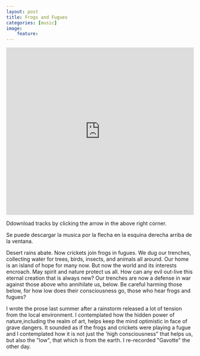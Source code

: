 ```yaml
---
layout: post
title: Frogs and Fugues
categories: [music]
image:
    feature: 
---
```

<iframe width="100%" height="450" scrolling="no" frameborder="no" src="https://w.soundcloud.com/player/?url=https%3A//api.soundcloud.com/tracks/303855508&amp;auto_play=false&amp;hide_related=false&amp;show_comments=true&amp;show_user=true&amp;show_reposts=false&amp;visual=true"></iframe>


Ddownload tracks by clicking the arrow in the above right corner.

Se puede descargar la musica por la flecha en la esquina derecha arriba de la ventana.

Desert rains abate. Now crickets join frogs in fugues.
We dug our trenches, collecting water for trees,
birds, insects, and animals all around.
Our home is an island of hope for many now.
But now the world and its interests encroach.
May spirit and nature protect us all.
How can any evil out-live this eternal creation that is always new?
Our trenches are now a defense in war
against those above who annihilate us, below.
Be careful harming those below, for how low does their consciousness go,
those who hear frogs and fugues?


I wrote the prose last summer after a rainstorm released a lot of tension from the local environment. I contemplated how the hidden power of nature,including the realm of art, helps keep the mind optimistic in face of grave dangers. It sounded as if the frogs and crickets were playing a fugue and I contemplated how it is not just the 'high consciousness" that helps us, but also the "low", that which is from the earth. I re-recorded "Gavotte" the other day.
